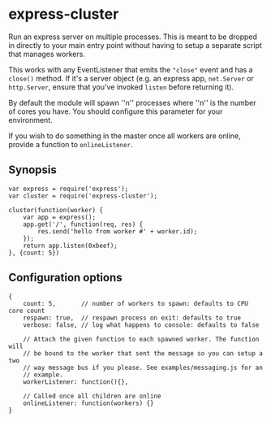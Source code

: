 # express-cluster

Run an express server on multiple processes. This is meant to be dropped in
directly to your main entry point without having to setup a separate script
that manages workers.

This works with any EventListener that emits the `"close"` event and has a
`close()` method. If it's a server object (e.g. an express app, `net.Server` or
`http.Server`, ensure that you've invoked `listen` before returning it).

By default the module will spawn ''n'' processes where ''n'' is the number of
cores you have. You should configure this parameter for your environment.

If you wish to do something in the master once all workers are online, provide
a function to `onlineListener`.

## Synopsis

    var express = require('express');
    var cluster = require('express-cluster');

    cluster(function(worker) {
        var app = express();
        app.get('/', function(req, res) {
            res.send('hello from worker #' + worker.id);
        });
        return app.listen(0xbeef);
    }, {count: 5})

## Configuration options

    {
        count: 5,       // number of workers to spawn: defaults to CPU core count
        respawn: true,  // respawn process on exit: defaults to true
        verbose: false, // log what happens to console: defaults to false

        // Attach the given function to each spawned worker. The function will
        // be bound to the worker that sent the message so you can setup a two
        // way message bus if you please. See examples/messaging.js for an
        // example.
        workerListener: function(){},

        // Called once all children are online
        onlineListener: function(workers) {}
    }
